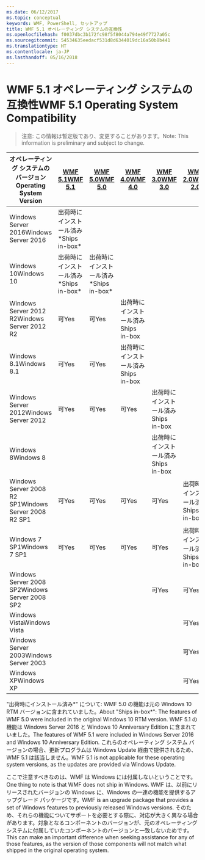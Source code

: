 ```yaml
---
ms.date: 06/12/2017
ms.topic: conceptual
keywords: WMF, PowerShell, セットアップ
title: WMF 5.1 オペレーティング システムの互換性
ms.openlocfilehash: f0037dbc3b172fc98f5f8044a794e49f7727a05c
ms.sourcegitcommit: 54534635eedacf531d8d6344019dc16a50b8b441
ms.translationtype: HT
ms.contentlocale: ja-JP
ms.lasthandoff: 05/16/2018
---
```

# <a name="wmf-51-operating-system-compatibility"></a><span data-ttu-id="e832b-103">WMF 5.1 オペレーティング システムの互換性</span><span class="sxs-lookup"><span data-stu-id="e832b-103">WMF 5.1 Operating System Compatibility</span></span> #

> <span data-ttu-id="e832b-104">注意: この情報は暫定版であり、変更することがあります。</span><span class="sxs-lookup"><span data-stu-id="e832b-104">Note: This information is preliminary and subject to change.</span></span>

| <span data-ttu-id="e832b-105">オペレーティング システムのバージョン</span><span class="sxs-lookup"><span data-stu-id="e832b-105">Operating System Version</span></span> | [<span data-ttu-id="e832b-106">WMF 5.1</span><span class="sxs-lookup"><span data-stu-id="e832b-106">WMF 5.1</span></span>](https://aka.ms/wmf51download) | [<span data-ttu-id="e832b-107">WMF 5.0</span><span class="sxs-lookup"><span data-stu-id="e832b-107">WMF 5.0</span></span>](https://aka.ms/wmf5download) | [<span data-ttu-id="e832b-108">WMF 4.0</span><span class="sxs-lookup"><span data-stu-id="e832b-108">WMF 4.0</span></span>](https://aka.ms/wmf4download) |  [<span data-ttu-id="e832b-109">WMF 3.0</span><span class="sxs-lookup"><span data-stu-id="e832b-109">WMF 3.0</span></span>](https://aka.ms/wmf3download) | [<span data-ttu-id="e832b-110">WMF 2.0</span><span class="sxs-lookup"><span data-stu-id="e832b-110">WMF 2.0</span></span>](https://aka.ms/wmf2download) |
| ------------------------ | ----------- | ----------- | ----------- | ------------ |  ------------- |
| <span data-ttu-id="e832b-111">Windows Server 2016</span><span class="sxs-lookup"><span data-stu-id="e832b-111">Windows Server 2016</span></span> | <span data-ttu-id="e832b-112">出荷時にインストール済み\*</span><span class="sxs-lookup"><span data-stu-id="e832b-112">Ships in-box\*</span></span> |  |  |  |  |
| <span data-ttu-id="e832b-113">Windows 10</span><span class="sxs-lookup"><span data-stu-id="e832b-113">Windows 10</span></span> | <span data-ttu-id="e832b-114">出荷時にインストール済み\*</span><span class="sxs-lookup"><span data-stu-id="e832b-114">Ships in-box\*</span></span> | <span data-ttu-id="e832b-115">出荷時にインストール済み\*</span><span class="sxs-lookup"><span data-stu-id="e832b-115">Ships in-box\*</span></span>  | | | |
| <span data-ttu-id="e832b-116">Windows Server 2012 R2</span><span class="sxs-lookup"><span data-stu-id="e832b-116">Windows Server 2012 R2</span></span>| <span data-ttu-id="e832b-117">可</span><span class="sxs-lookup"><span data-stu-id="e832b-117">Yes</span></span> | <span data-ttu-id="e832b-118">可</span><span class="sxs-lookup"><span data-stu-id="e832b-118">Yes</span></span> | <span data-ttu-id="e832b-119">出荷時にインストール済み</span><span class="sxs-lookup"><span data-stu-id="e832b-119">Ships in-box</span></span> |  |  |
| <span data-ttu-id="e832b-120">Windows 8.1</span><span class="sxs-lookup"><span data-stu-id="e832b-120">Windows 8.1</span></span> | <span data-ttu-id="e832b-121">可</span><span class="sxs-lookup"><span data-stu-id="e832b-121">Yes</span></span> | <span data-ttu-id="e832b-122">可</span><span class="sxs-lookup"><span data-stu-id="e832b-122">Yes</span></span> |  <span data-ttu-id="e832b-123">出荷時にインストール済み</span><span class="sxs-lookup"><span data-stu-id="e832b-123">Ships in-box</span></span> |  |  |
| <span data-ttu-id="e832b-124">Windows Server 2012</span><span class="sxs-lookup"><span data-stu-id="e832b-124">Windows Server 2012</span></span> | <span data-ttu-id="e832b-125">可</span><span class="sxs-lookup"><span data-stu-id="e832b-125">Yes</span></span> | <span data-ttu-id="e832b-126">可</span><span class="sxs-lookup"><span data-stu-id="e832b-126">Yes</span></span> | <span data-ttu-id="e832b-127">可</span><span class="sxs-lookup"><span data-stu-id="e832b-127">Yes</span></span> |  <span data-ttu-id="e832b-128">出荷時にインストール済み</span><span class="sxs-lookup"><span data-stu-id="e832b-128">Ships in-box</span></span> | |
| <span data-ttu-id="e832b-129">Windows 8</span><span class="sxs-lookup"><span data-stu-id="e832b-129">Windows 8</span></span> |  |  |  | <span data-ttu-id="e832b-130">出荷時にインストール済み</span><span class="sxs-lookup"><span data-stu-id="e832b-130">Ships in-box</span></span> | |
| <span data-ttu-id="e832b-131">Windows Server 2008 R2 SP1</span><span class="sxs-lookup"><span data-stu-id="e832b-131">Windows Server 2008 R2 SP1</span></span> | <span data-ttu-id="e832b-132">可</span><span class="sxs-lookup"><span data-stu-id="e832b-132">Yes</span></span> | <span data-ttu-id="e832b-133">可</span><span class="sxs-lookup"><span data-stu-id="e832b-133">Yes</span></span> | <span data-ttu-id="e832b-134">可</span><span class="sxs-lookup"><span data-stu-id="e832b-134">Yes</span></span> |  <span data-ttu-id="e832b-135">可</span><span class="sxs-lookup"><span data-stu-id="e832b-135">Yes</span></span>| <span data-ttu-id="e832b-136">出荷時にインストール済み</span><span class="sxs-lookup"><span data-stu-id="e832b-136">Ships in-box</span></span> |
| <span data-ttu-id="e832b-137">Windows 7 SP1</span><span class="sxs-lookup"><span data-stu-id="e832b-137">Windows 7 SP1</span></span>  | <span data-ttu-id="e832b-138">可</span><span class="sxs-lookup"><span data-stu-id="e832b-138">Yes</span></span> | <span data-ttu-id="e832b-139">可</span><span class="sxs-lookup"><span data-stu-id="e832b-139">Yes</span></span> | <span data-ttu-id="e832b-140">可</span><span class="sxs-lookup"><span data-stu-id="e832b-140">Yes</span></span> | <span data-ttu-id="e832b-141">可</span><span class="sxs-lookup"><span data-stu-id="e832b-141">Yes</span></span> | <span data-ttu-id="e832b-142">出荷時にインストール済み</span><span class="sxs-lookup"><span data-stu-id="e832b-142">Ships in-box</span></span> |
| <span data-ttu-id="e832b-143">Windows Server 2008 SP2</span><span class="sxs-lookup"><span data-stu-id="e832b-143">Windows Server 2008 SP2</span></span> | | | | <span data-ttu-id="e832b-144">可</span><span class="sxs-lookup"><span data-stu-id="e832b-144">Yes</span></span> | <span data-ttu-id="e832b-145">可</span><span class="sxs-lookup"><span data-stu-id="e832b-145">Yes</span></span> |
| <span data-ttu-id="e832b-146">Windows Vista</span><span class="sxs-lookup"><span data-stu-id="e832b-146">Windows Vista</span></span> | | | | | <span data-ttu-id="e832b-147">可</span><span class="sxs-lookup"><span data-stu-id="e832b-147">Yes</span></span> |
| <span data-ttu-id="e832b-148">Windows Server 2003</span><span class="sxs-lookup"><span data-stu-id="e832b-148">Windows Server 2003</span></span>| | | |  | <span data-ttu-id="e832b-149">可</span><span class="sxs-lookup"><span data-stu-id="e832b-149">Yes</span></span> |
| <span data-ttu-id="e832b-150">Windows XP</span><span class="sxs-lookup"><span data-stu-id="e832b-150">Windows XP</span></span> | | | |  | <span data-ttu-id="e832b-151">可</span><span class="sxs-lookup"><span data-stu-id="e832b-151">Yes</span></span> |


<span data-ttu-id="e832b-152">"出荷時にインストール済み\*" について: WMF 5.0 の機能は元の Windows 10 RTM バージョンに含まれていました。</span><span class="sxs-lookup"><span data-stu-id="e832b-152">About "Ships in-box\*": The features of WMF 5.0 were included in the original Windows 10 RTM version.</span></span>
<span data-ttu-id="e832b-153">WMF 5.1 の機能は Windows Server 2016 と Windows 10 Anniversary Edition に含まれていました。</span><span class="sxs-lookup"><span data-stu-id="e832b-153">The features of WMF 5.1 were included in Windows Server 2016 and Windows 10 Anniversary Edition.</span></span>
<span data-ttu-id="e832b-154">これらのオペレーティング システム バージョンの場合、更新プログラムは Windows Update 経由で提供されるため、WMF 5.1 は該当しません。</span><span class="sxs-lookup"><span data-stu-id="e832b-154">WMF 5.1 is not applicable for these operating system versions, as the updates are provided via Windows Update.</span></span>


<span data-ttu-id="e832b-155">ここで注意すべきなのは、WMF は Windows には付属しないということです。</span><span class="sxs-lookup"><span data-stu-id="e832b-155">One thing to note is that WMF does not ship in Windows.</span></span>
<span data-ttu-id="e832b-156">WMF は、以前にリリースされたバージョンの Windows に、Windows の一連の機能を提供するアップグレード パッケージです。</span><span class="sxs-lookup"><span data-stu-id="e832b-156">WMF is an upgrade package that provides a set of Windows features to previously released Windows versions.</span></span>
<span data-ttu-id="e832b-157">そのため、それらの機能についてサポートを必要とする際に、対応が大きく異なる場合があります。対象となるコンポーネントのバージョンが、元のオペレーティング システムに付属していたコンポーネントのバージョンと一致しないためです。</span><span class="sxs-lookup"><span data-stu-id="e832b-157">This can make an important difference when seeking assistance for any of those features, as the version of those components will not match what shipped in the original operating system.</span></span>
